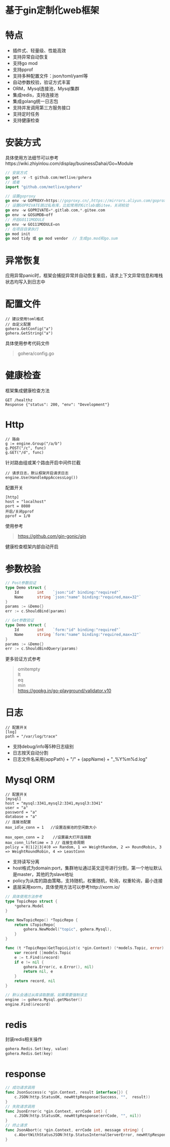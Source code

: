 # 基于gin定制化web框架

# 特点
* 插件式、轻量级、性能高效
* 支持异常自动恢复
* 支持go mod
* 支持pprof
* 支持多种配置文件：json/toml/yaml等
* 自动参数校验，验证方式丰富
* ORM，Mysql连接池，Mysql集群
* 集成redis，支持连接池
* 集成golang统一日志包
* 支持并发调用第三方服务接口
* 支持定时任务
* 支持健康检查

# 安装方式
具体使用方法细节可以参考https://wiki.zhiyinlou.com/display/businessDahai/Go+Module
```go
// 安装方式
go get -v -t github.com/metlive/gohera
// 或者 
import "github.com/metlive/gohera"

// 设置goproxy
go env -w GOPROXY=https://goproxy.cn/,https://mirrors.aliyun.com/goproxy/,direct
// 设置GOPRIVATE跳过私有库，比如常用的Gitlab或Gitee，关闭校验
go env -w GOPRIVATE=*.gitlab.com,*.gitee.com
go env -w GOSUMDB=off
// 开启GO111MODULE
go env -w GO111MODULE=on
// 在项目目录执行
go mod init
go mod tidy 或 go mod vendor  // 生成go.mod和go.sum
```
# 异常恢复
应用异常panic时，框架会捕捉异常并自动恢复重启，请求上下文异常信息和堆栈状态均写入到日志中

# 配置文件
```cassandraql
// 建议使用toml格式  
// 自定义配置 
gohera.GetConfig("a")  
gohera.GetString("a")
```
具体使用参考代码文件  
> gohera/config.go

# 健康检查
框架集成健康检查方法
```cassandraql
GET /healthz
Response {"status": 200, "env": "Development"}
```
# Http
```cassandraql
// 路由   
g := engine.Group("/a/b")  
g.POST("/c", func)  
g.GET("/d", func)  
```
针对路由组或某个路由开启中间件拦截
```cassandraql
// 请求日志，默认框架开启请求日志
engine.Use(HandleAppAccessLog())
```  
 
配置开关
```cassandraql
[http]  
host = "localhost"  
port = 8080  
开启/关闭pprof  
pprof = 1/0  
```

使用参考  
> https://github.com/gin-gonic/gin

健康检查框架内部自动开启  

# 参数校验
```go
// Post参数验证  
type Demo struct {  
    Id        int    `json:"id" binding:"required"`  
    Name      string `json:"name" binding:"required,max=32"`  
}  
params := &Demo{}  
err := c.ShouldBind(params)   

// Get参数验证
type Demo struct {  
    Id        int    `form:"id" binding:"required"`  
    Name      string `form:"name" binding:"required,max=32"`  
}  
params := &Demo{}  
err := c.ShouldBindQuery(params)  
```

更多验证方式参考  
> omitempty  
> lt  
> eq  
> min  
> https://gopkg.in/go-playground/validator.v10

# 日志
```cassandraql
// 配置开关
[log]  
path = "/var/log/trace" 
``` 

* 支持debug/info等5种日志级别  
* 日志按天自动分割  
* 日志文件名采用{appPath} + "/" + {appName} + "_%Y%m%d.log"   

# Mysql ORM
```cassandraql
// 配置开关
[mysql]  
host = "mysql:3341,mysql2:3341,mysql3:3341"  
user = "a"   
password = "a"  
database = "a"  
// 连接池配置  
max_idle_conn = 1   //设置连接池的空闲数大小

max_open_conn = 2    //设置最大打开连接数
max_conn_lifetime = 3 // 连接生命周期
policy = 0|1|2|3|4(0 => Random, 1 => WeightRandom, 2 => RoundRobin, 3 => WeightRoundRobin, 4 => LeastConn
```
* 支持读写分离
* host格式为domain:port，集群地址通过英文逗号进行分割，第一个地址默认是master，其他的为slave地址
* policy为从库的路由策略，支持随机，权重随机，轮询，权重轮询，最小连接
* 底层采用xorm，具体使用方法可以参考http://xorm.io/

```go
// 具体使用方法参考
type TopicRepo struct {
	*gohera.Model
}

func NewTopicRepo() *TopicRepo {
	return &TopicRepo{
		gohera.NewModel("topic", gohera.Mysql),
	}
}

func (t *TopicRepo)GetTopicList(c *gin.Context) (*models.Topic, error) {
	var record []models.Topic
	e := t.Find(&record)
	if e != nil {
		gohera.Error(c, e.Error(), nil)
        return nil, e
	}
    return record, nil 
}

// 默认会通过从库读取数据，如果需要强制读主
engine := gohera.Mysql.getMaster()
engine.Find(&record)
```
# redis
封装redis相关操作
```go
gohera.Redis.Set(key, value)
gohera.Redis.Get(key)
```

# response
```go
// 成功请求调用
func JsonSuccess(c *gin.Context, result interface{}) {
	c.JSON(http.StatusOK, newHttpResponse(Success, "",  result))
}
// 失败请求调用
func JsonError(c *gin.Context, errCode int) {
	c.JSON(http.StatusOK, newHttpResponse(errCode, "", nil))
}
// 终止请求
func JsonAbort(c *gin.Context, errCode int, message string) {
	c.AbortWithStatusJSON(http.StatusInternalServerError, newHttpResponse(errCode, message, nil))
}
```
